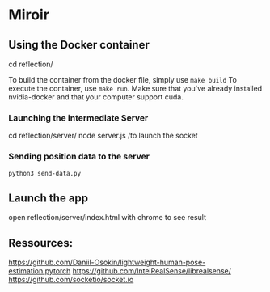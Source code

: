 # Miroir

## Using the Docker container

cd reflection/

To build the container from the docker file, simply use `make build`
To execute the container, use `make run`. Make sure that you've already installed nvidia-docker and that your computer support cuda.


### Launching the intermediate Server

cd reflection/server/
node server.js /to launch the socket

### Sending position data to the server

`python3 send-data.py`

## Launch the app

open reflection/server/index.html with chrome to see result

## Ressources:
https://github.com/Daniil-Osokin/lightweight-human-pose-estimation.pytorch
https://github.com/IntelRealSense/librealsense/
https://github.com/socketio/socket.io
